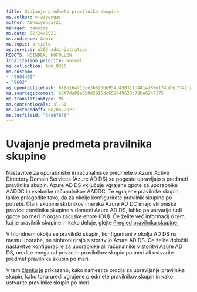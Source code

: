 ```yaml
---
title: Uvajanje predmeta pravilnika skupine
ms.author: v-aiyengar
author: AshaIyengar21
manager: dansimp
ms.date: 02/24/2021
ms.audience: Admin
ms.topic: article
ms.service: o365-administration
ROBOTS: NOINDEX, NOFOLLOW
localization_priority: Normal
ms.collection: Adm_O365
ms.custom:
- "9004400"
- "8602"
ms.openlocfilehash: 6f9e164713ce36023de954d45031fd4414780e174bf5c7741c4aec274a65b32e
ms.sourcegitcommit: b5f7da89a650d2915dc652449623c78be6247175
ms.translationtype: MT
ms.contentlocale: sl-SI
ms.lasthandoff: 08/05/2021
ms.locfileid: "54067856"
---
```

# <a name="gpo-deployment"></a>Uvajanje predmeta pravilnika skupine

Nastavitve za uporabniške in računalniške predmete v Azure Active Directory Domain Services (Azure AD DS) se pogosto upravljajo s predmeti pravilnika skupin. Azure AD DS vključuje vgrajene gpote za uporabnike AADDC in vsebnike računalnikov AADDC. Te vgrajene pravilnike skupin lahko prilagodite tako, da za okolje konfigurirate pravilnik skupine po potrebi. Člani skupine skrbnikov imenika Azure AD DC imajo skrbniške pravice pravilnika skupine v domeni Azure AD DS, lahko pa ustvarijo tudi gpote po meri in organizacijske enote (OU). Če želite več informacij o tem, kaj je pravilnik skupine in kako deluje, glejte [Pregled pravilnika skupine.](https://docs.microsoft.com/previous-versions/windows/it-pro/windows-server-2012-R2-and-2012/hh831791(v=ws.11))

V hibridnem okolju se pravilniki skupin, konfigurirani v okolju AD DS na mestu uporabe, ne sinhronizirajo s storitvijo Azure AD DS. Če želite določiti nastavitve konfiguracije za uporabnike ali računalnike v storitvi Azure AD DS, uredite enega od privzetih pravilnikov skupin po meri ali ustvarite predmet pravilnika skupin po meri.

V tem [članku je](https://docs.microsoft.com/azure/active-directory-domain-services/manage-group-policy) prikazano, kako namestite orodja za upravljanje pravilnika skupin, kako tona uredi vgrajene predmete pravilnikov skupin in kako ustvarite pravilnike skupin po meri.
